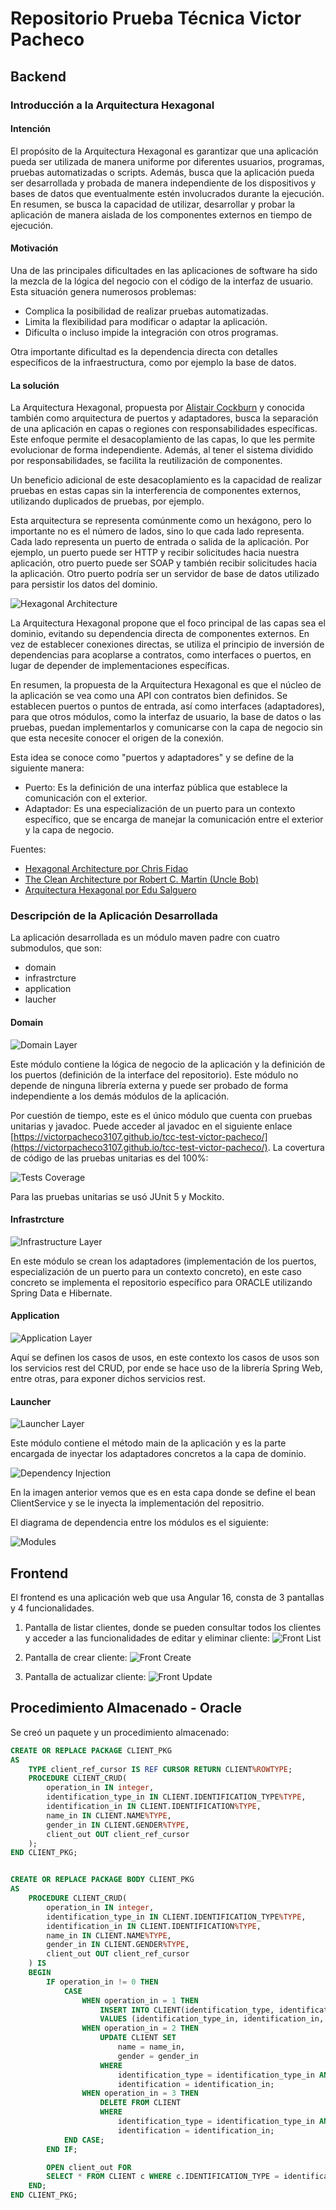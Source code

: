 # Repositorio Prueba Técnica Victor Pacheco

## Backend

### Introducción a la Arquitectura Hexagonal

#### Intención
El propósito de la Arquitectura Hexagonal es garantizar que una aplicación pueda ser utilizada de manera uniforme por diferentes usuarios, programas, pruebas automatizadas o scripts. Además, busca que la aplicación pueda ser desarrollada y probada de manera independiente de los dispositivos y bases de datos que eventualmente estén involucrados durante la ejecución. En resumen, se busca la capacidad de utilizar, desarrollar y probar la aplicación de manera aislada de los componentes externos en tiempo de ejecución.

#### Motivación
Una de las principales dificultades en las aplicaciones de software ha sido la mezcla de la lógica del negocio con el código de la interfaz de usuario. Esta situación genera numerosos problemas:
- Complica la posibilidad de realizar pruebas automatizadas.
- Limita la flexibilidad para modificar o adaptar la aplicación.
- Dificulta o incluso impide la integración con otros programas. 
  
Otra importante dificultad es la dependencia directa con detalles específicos de la infraestructura, como por ejemplo la base de datos.
  
#### La solución
La Arquitectura Hexagonal, propuesta por [Alistair Cockburn](https://alistair.cockburn.us/) y conocida también como arquitectura de puertos y adaptadores, busca la separación de una aplicación en capas o regiones con responsabilidades específicas. Este enfoque permite el desacoplamiento de las capas, lo que les permite evolucionar de forma independiente. Además, al tener el sistema dividido por responsabilidades, se facilita la reutilización de componentes.

Un beneficio adicional de este desacoplamiento es la capacidad de realizar pruebas en estas capas sin la interferencia de componentes externos, utilizando duplicados de pruebas, por ejemplo.

Esta arquitectura se representa comúnmente como un hexágono, pero lo importante no es el número de lados, sino lo que cada lado representa. Cada lado representa un puerto de entrada o salida de la aplicación. Por ejemplo, un puerto puede ser HTTP y recibir solicitudes hacia nuestra aplicación, otro puerto puede ser SOAP y también recibir solicitudes hacia la aplicación. Otro puerto podría ser un servidor de base de datos utilizado para persistir los datos del dominio.

![Hexagonal Architecture](docs/images/hexagonal-architecture.png "Hexagonal Architecture")

La Arquitectura Hexagonal propone que el foco principal de las capas sea el dominio, evitando su dependencia directa de componentes externos. En vez de establecer conexiones directas, se utiliza el principio de inversión de dependencias para acoplarse a contratos, como interfaces o puertos, en lugar de depender de implementaciones específicas.

En resumen, la propuesta de la Arquitectura Hexagonal es que el núcleo de la aplicación se vea como una API con contratos bien definidos. Se establecen puertos o puntos de entrada, así como interfaces (adaptadores), para que otros módulos, como la interfaz de usuario, la base de datos o las pruebas, puedan implementarlos y comunicarse con la capa de negocio sin que esta necesite conocer el origen de la conexión.

Esta idea se conoce como "puertos y adaptadores" y se define de la siguiente manera:

- Puerto: Es la definición de una interfaz pública que establece la comunicación con el exterior.
- Adaptador: Es una especialización de un puerto para un contexto específico, que se encarga de manejar la comunicación entre el exterior y la capa de negocio.

Fuentes:

- [Hexagonal Architecture por Chris Fidao](https://fideloper.com/hexagonal-architecture)
- [The Clean Architecture por Robert C. Martin (Uncle Bob)](https://blog.cleancoder.com/uncle-bob/2011/11/22/Clean-Architecture.html)
- [Arquitectura Hexagonal por Edu Salguero](https://medium.com/@edusalguero/arquitectura-hexagonal-59834bb44b7f)

### Descripción de la Aplicación Desarrollada

La aplicación desarrollada es un módulo maven padre con cuatro submodulos, que son:
- domain
- infrastrcture
- application
- laucher

#### Domain
![Domain Layer](docs/images/domain-layer.png "Domain Layer")

Este módulo contiene la lógica de negocio de la aplicación y la definición de los puertos (definición de la interface del repositorio). Este módulo no depende de ninguna librería externa y puede ser probado de forma independiente a los demás módulos de la aplicación. 

Por cuestión de tiempo, este es el único módulo que cuenta con pruebas unitarias y javadoc. Puede acceder al javadoc en el siguiente enlace [https://victorpacheco3107.github.io/tcc-test-victor-pacheco/](https://victorpacheco3107.github.io/tcc-test-victor-pacheco/). La covertura de código de las pruebas unitarias es del 100%:

![Tests Coverage](docs/images/tests-coverage.png "Tests Coverage")

Para las pruebas unitarias se usó JUnit 5 y Mockito.

#### Infrastrcture
![Infrastructure Layer](docs/images/infrastructure-layer.png "Infrastructure Layer")

En este módulo se crean los adaptadores (implementación de los puertos, especialización de un puerto para un contexto concreto), en este caso concreto se implementa el repositorio específico para ORACLE utilizando Spring Data e Hibernate.

#### Application
![Application Layer](docs/images/application-layer.png "Application Layer")

Aquí se definen los casos de usos, en este contexto los casos de usos son los servicios rest del CRUD, por ende se hace uso de la librería Spring Web, entre otras, para exponer dichos servicios rest.

#### Launcher
![Launcher Layer](docs/images/launcher-layer.png "Launcher Layer")

Este módulo contiene el método main de la aplicación y es la parte encargada de inyectar los adaptadores concretos a la capa de dominio.

![Dependency Injection](docs/images/dependency-injection.png "Dependency Injection")

En la imagen anterior vemos que es en esta capa donde se define el bean ClientService y se le inyecta la implementación del repositrio.

El diagrama de dependencia entre los módulos es el siguiente:

![Modules](docs/images/modules.png "Modules")

## Frontend

El frontend es una aplicación web que usa Angular 16, consta de 3 pantallas y 4 funcionalidades.

1. Pantalla de listar clientes, donde se pueden consultar todos los clientes y acceder a las funcionalidades de editar y eliminar cliente:
   ![Front List](docs/images/front-list.png "Front List")

2. Pantalla de crear cliente:
   ![Front Create](docs/images/front-create.png "Front Create")

3. Pantalla de actualizar cliente:
   ![Front Update](docs/images/front-update.png "Front Update")
   
## Procedimiento Almacenado - Oracle

Se creó un paquete y un procedimiento almacenado:

```sql
CREATE OR REPLACE PACKAGE CLIENT_PKG
AS
	TYPE client_ref_cursor IS REF CURSOR RETURN CLIENT%ROWTYPE;
	PROCEDURE CLIENT_CRUD(
	    operation_in IN integer,
	    identification_type_in IN CLIENT.IDENTIFICATION_TYPE%TYPE,
	    identification_in IN CLIENT.IDENTIFICATION%TYPE,
	    name_in IN CLIENT.NAME%TYPE,
	    gender_in IN CLIENT.GENDER%TYPE,
	    client_out OUT client_ref_cursor
    );
END CLIENT_PKG;


CREATE OR REPLACE PACKAGE BODY CLIENT_PKG
AS
    PROCEDURE CLIENT_CRUD(
	    operation_in IN integer,
	    identification_type_in IN CLIENT.IDENTIFICATION_TYPE%TYPE,
	    identification_in IN CLIENT.IDENTIFICATION%TYPE,
	    name_in IN CLIENT.NAME%TYPE,
	    gender_in IN CLIENT.GENDER%TYPE,
	    client_out OUT client_ref_cursor
    ) IS
    BEGIN
        IF operation_in != 0 THEN
            CASE
                WHEN operation_in = 1 THEN
                    INSERT INTO CLIENT(identification_type, identification, name, gender)
                    VALUES (identification_type_in, identification_in, name_in, gender_in);
                WHEN operation_in = 2 THEN
                    UPDATE CLIENT SET
                        name = name_in,
                        gender = gender_in
                    WHERE
                        identification_type = identification_type_in AND
                        identification = identification_in;
                WHEN operation_in = 3 THEN
                    DELETE FROM CLIENT
                    WHERE
                        identification_type = identification_type_in AND
                        identification = identification_in;
            END CASE;
        END IF;

        OPEN client_out FOR
        SELECT * FROM CLIENT c WHERE c.IDENTIFICATION_TYPE = identification_type_in AND c.IDENTIFICATION = identification_in;
    END;
END CLIENT_PKG;
```
